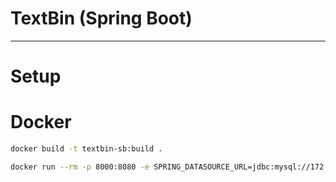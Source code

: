 # TextBin (Spring Boot)

---

# Setup

# Docker

```sh
docker build -t textbin-sb:build .
```

```sh
docker run --rm -p 8000:8080 -e SPRING_DATASOURCE_URL=jdbc:mysql://172.17.0.2:3306/TextBin -e SPRING_DATASOURCE_USERNAME=root -e SPRING_DATASOURCE_PASSWORD=password -e GRC_SECRET=YOUR_KEY textbin-sb:build
```